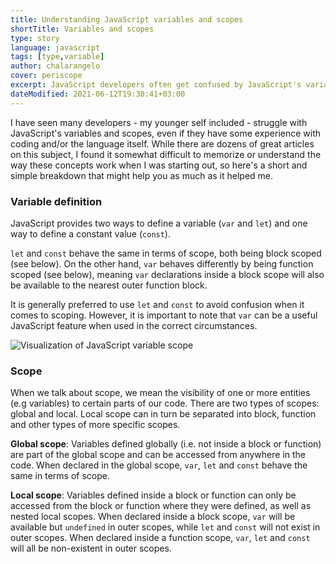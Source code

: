 ```yaml
---
title: Understanding JavaScript variables and scopes
shortTitle: Variables and scopes
type: story
language: javascript
tags: [type,variable]
author: chalarangelo
cover: periscope
excerpt: JavaScript developers often get confused by JavaScript's variables and scope. Here's a quick guide to understanding these concepts.
dateModified: 2021-06-12T19:30:41+03:00
---
```


I have seen many developers - my younger self included - struggle with JavaScript's variables and scopes, even if they have some experience with coding and/or the language itself. While there are dozens of great articles on this subject, I found it somewhat difficult to memorize or understand the way these concepts work when I was starting out, so here's a short and simple breakdown that might help you as much as it helped me.

### Variable definition

JavaScript provides two ways to define a variable (`var` and `let`) and one way to define a constant value (`const`).

`let` and `const` behave the same in terms of scope, both being block scoped (see below). On the other hand, `var` behaves differently by being function scoped (see below), meaning `var` declarations inside a block scope will also be available to the nearest outer function block.

It is generally preferred to use `let` and `const` to avoid confusion when it comes to scoping. However, it is important to note that `var` can be a useful JavaScript feature when used in the correct circumstances.

![Visualization of JavaScript variable scope](./illustrations/js-variable-scope.png)

### Scope

When we talk about scope, we mean the visibility of one or more entities (e.g variables) to certain parts of our code. There are two types of scopes: global and local. Local scope can in turn be separated into block, function and other types of more specific scopes.

**Global scope**: Variables defined globally (i.e. not inside a block or function) are part of the global scope and can be accessed from anywhere in the code. When declared in the global scope, `var`, `let` and `const` behave the same in terms of scope.

**Local scope**: Variables defined inside a block or function can only be accessed from the block or function where they were defined, as well as nested local scopes. When declared inside a block scope, `var` will be available but `undefined` in outer scopes, while `let` and `const` will not exist in outer scopes. When declared inside a function scope, `var`, `let` and `const` will all be non-existent in outer scopes.
